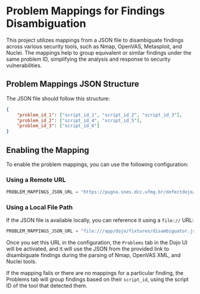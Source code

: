 # Problem Mappings for Findings Disambiguation

This project utilizes mappings from a JSON file to disambiguate findings across various security tools, such as Nmap, OpenVAS, Metasploit, and Nuclei. The mappings help to group equivalent or similar findings under the same problem ID, simplifying the analysis and response to security vulnerabilities.

## Problem Mappings JSON Structure

The JSON file should follow this structure:

```json
{
    "problem_id_1": ["script_id_1", "script_id_2", "script_id_3"],
    "problem_id_2": ["script_id_4", "script_id_5"],
    "problem_id_3": ["script_id_6"]
}
```
## Enabling the Mapping

To enable the problem mappings, you can use the following configuration:

### Using a Remote URL
```python
PROBLEM_MAPPINGS_JSON_URL = "https://pugna.snes.dcc.ufmg.br/defectdojo/disambiguator.json"
```

### Using a Local File Path
If the JSON file is available locally, you can reference it using a `file://` URL:
```python
PROBLEM_MAPPINGS_JSON_URL = "file:///app/dojo/fixtures/disambiguator.json"
```

Once you set this URL in the configuration, the `Problems` tab in the Dojo UI will be activated, and it will use the JSON from the provided link to disambiguate findings during the parsing of Nmap, OpenVAS XML, and Nuclei tools.

If the mapping fails or there are no mappings for a particular finding, the Problems tab will group findings based on their `script_id`, using the script ID of the tool that detected them.

